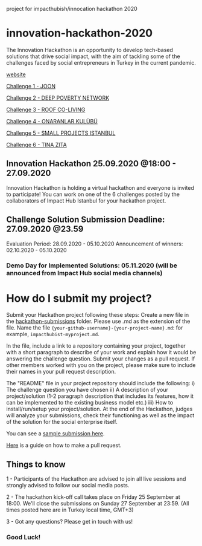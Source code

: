 project for impacthubish/innocation hackathon 2020
# innovation-hackathon-2020

The Innovation Hackathon is an opportunity to develop tech-based solutions that drive social impact, with the aim of tackling some of the challenges faced by social entrepreneurs in Turkey in the current pandemic.

[website](https://www.re-coded.com/innovation-hackathon)

[Challenge 1 - JOON](https://drive.google.com/drive/folders/1p9Q9dbkOtRBe2visnl7jRIefd6JZhiTy?usp=sharing)

[Challenge 2 - DEEP POVERTY NETWORK](https://drive.google.com/drive/folders/1cO0o6Ek5ooOvQLxLptb2I8JZX25W6sGl?usp=sharing)

[Challenge 3 - ROOF CO-LIVING](https://drive.google.com/drive/folders/16ah7TBx0GM7UPJNw48nalHW6YeuaxcUX?usp=sharing)

[Challenge 4 - ONARANLAR KULÜBÜ](https://drive.google.com/drive/folders/1ogeEfkrMpC1L2g2TI4hyiCBsmbhGlk5Z?usp=sharing)

[Challenge 5 - SMALL PROJECTS ISTANBUL](https://drive.google.com/drive/folders/1vQIyLa4RHrsSn9iKnwV2W0xxEmAvoQ6G?usp=sharing)

[Challenge 6 - TINA ZITA](https://drive.google.com/drive/folders/1dsuKWL3cIQV0q6sPENbjWCq90DQZo1s0?usp=sharing)


## Innovation Hackathon 25.09.2020 @18:00 - 27.09.2020
Innovation Hackathon is holding a virtual hackathon and everyone is invited to participate! 
You can work on one of the 6 challenges posted by the collaborators of Impact Hub Istanbul for your hackathon project.

## Challenge Solution Submission Deadline: 27.09.2020 @23.59

Evaluation Period: 28.09.2020 - 05.10.2020
Announcement of winners: 02.10.2020 - 05.10.2020

### Demo Day for Implemented Solutions: 05.11.2020 (will be announced from Impact Hub social media channels)


# How do I submit my project?

Submit your Hackathon project following these steps:
Create a new file in the [hackathon-submissions](https://github.com/impacthubist/innovation-hackathon-2020/tree/master/hackathon-submissions) folder. Please use .md as the extension of the file.
Name the file `{your-github-username}-{your-project-name}.md`: for example, `impacthubist-myproject.md`.

In the file, include a link to a repository containing your project, together with a short paragraph to describe of your work and explain how it would be answering the challenge question. Submit your changes as a pull request. If other members worked with you on the project, please make sure to include their names in your pull request description.

The "README" file in your project repository should include the following: i) The challenge question you have chosen ii) A description of your project/solution (1-2 paragraph description that includes its features, how it can be implemented to the existing business model etc.) iii) How to install/run/setup your project/solution. At the end of the Hackathon, judges will analyze your submissions, check their functioning as well as the impact of the solution for the social enterprise itself.

You can see a [sample submission here](https://github.com/impacthubist/innovation-hackathon-2020/blob/master/hackathon-submissions/impacthubist-myproject.md).

[Here](https://opensource.com/article/19/7/create-pull-request-github) is a guide on how to make a pull request.

## Things to know

1 - Participants of the Hackathon are advised to join all live sessions and strongly advised to follow our social media posts. 

2 - The hackathon kick-off call takes place on Friday 25 September at 18:00. We'll close the submissions on Sunday 27 September at 23:59. (All times posted here are in Turkey local time, GMT+3) 

3 - Got any questions? Please get in touch with us!


### Good Luck!
